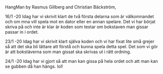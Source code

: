 HangMan by Rasmus Gillberg and Christian Bäckström,

16/1 -20 Idag har vi skrivit klart de två första delarna som är välkomnandet och om mna vill spela mot en dator eller en annan spelare. Det vi har börjat skriva på och inte är klar är koden som testar om bokstaven man gissar passar in i ordet.

23/1 -20 Idag har vi skrivit klart själva koden och vi har fixat lite små grejer så att det ska bli lättare att förstå och kunna spela detta spel. Det som vi gör är att bokstäverna som man gissat ska skrivas ut i rätt ordning.

24/1 -20 Idag har vi gjort så att man kan gissa på hela ordet och att man kan se gubben då han hängs. lol! 